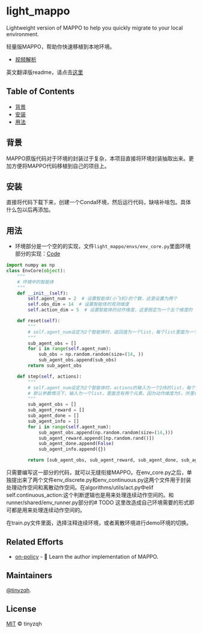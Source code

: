 # light_mappo

Lightweight version of MAPPO to help you quickly migrate to your local environment.

轻量版MAPPO，帮助你快速移植到本地环境。

- [视频解析](https://www.bilibili.com/video/BV1bd4y1L73N/?spm_id_from=333.999.0.0&vd_source=d8ab7686ea514acb6635faa5d2227d61)  

英文翻译版readme，请点击[这里](README.md)

## Table of Contents

- [背景](#背景)
- [安装](#安装)
- [用法](#用法)

## 背景

MAPPO原版代码对于环境的封装过于复杂，本项目直接将环境封装抽取出来。更加方便将MAPPO代码移植到自己的项目上。

## 安装

直接将代码下载下来，创建一个Conda环境，然后运行代码，缺啥补啥包。具体什么包以后再添加。

## 用法

- 环境部分是一个空的的实现，文件`light_mappo/envs/env_core.py`里面环境部分的实现：[Code](https://github.com/tinyzqh/light_mappo/blob/main/envs/env_core.py)

```python
import numpy as np
class EnvCore(object):
    """
    # 环境中的智能体
    """
    def __init__(self):
        self.agent_num = 2  # 设置智能体(小飞机)的个数，这里设置为两个
        self.obs_dim = 14  # 设置智能体的观测维度
        self.action_dim = 5  # 设置智能体的动作维度，这里假定为一个五个维度的

    def reset(self):
        """
        # self.agent_num设定为2个智能体时，返回值为一个list，每个list里面为一个shape = (self.obs_dim, )的观测数据
        """
        sub_agent_obs = []
        for i in range(self.agent_num):
            sub_obs = np.random.random(size=(14, ))
            sub_agent_obs.append(sub_obs)
        return sub_agent_obs

    def step(self, actions):
        """
        # self.agent_num设定为2个智能体时，actions的输入为一个2纬的list，每个list里面为一个shape = (self.action_dim, )的动作数据
        # 默认参数情况下，输入为一个list，里面含有两个元素，因为动作维度为5，所里每个元素shape = (5, )
        """
        sub_agent_obs = []
        sub_agent_reward = []
        sub_agent_done = []
        sub_agent_info = []
        for i in range(self.agent_num):
            sub_agent_obs.append(np.random.random(size=(14,)))
            sub_agent_reward.append([np.random.rand()])
            sub_agent_done.append(False)
            sub_agent_info.append({})

        return [sub_agent_obs, sub_agent_reward, sub_agent_done, sub_agent_info]
```


只需要编写这一部分的代码，就可以无缝衔接MAPPO。在env_core.py之后，单独提出来了两个文件env_discrete.py和env_continuous.py这两个文件用于封装处理动作空间和离散动作空间。在algorithms/utils/act.py中elif self.continuous_action:这个判断逻辑也是用来处理连续动作空间的。和runner/shared/env_runner.py部分的# TODO 这里改造成自己环境需要的形式即可都是用来处理连续动作空间的。

在train.py文件里面，选择注释连续环境，或者离散环境进行demo环境的切换。

## Related Efforts

- [on-policy](https://github.com/marlbenchmark/on-policy) - 💌 Learn the author implementation of MAPPO.

## Maintainers

[@tinyzqh](https://github.com/tinyzqh).

## License

[MIT](LICENSE) © tinyzqh


